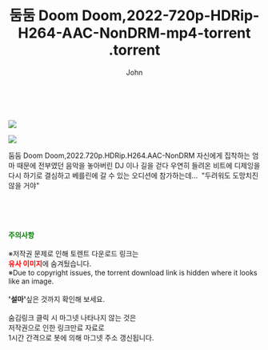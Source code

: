 ﻿---
layout: post
title:  "                   둠둠 Doom Doom,2022-720p-HDRip-H264-AAC-NonDRM-mp4-torrent                .torrent"
author: John
categories: [ 애니/만화 ]
tags: [  ]
image: https://torrentrj58.com/uploadfile/full/3314c0afdb7699fd07543c52650ba2ad9d07f54c.jpg"/></p><p><img src="https://torrentrj58.com/uploadfile/full/7bad9da8b983c9405081d77e97ad4c94d6af7187.jpg 
description: "                   둠둠 Doom Doom,2022-720p-HDRip-H264-AAC-NonDRM-mp4-torrent                 torrent 정보 공유"
toc: true
toc_sticky: true
---

<br>
<p><img src="https://torrentrj58.com/uploadfile/full/3314c0afdb7699fd07543c52650ba2ad9d07f54c.jpg"/></p><p><img src="https://torrentrj58.com/uploadfile/full/7bad9da8b983c9405081d77e97ad4c94d6af7187.jpg"/></p>
 둠둠 Doom Doom,2022.720p.HDRip.H264.AAC-NonDRM 자신에게 집착하는 엄마 때문에 전부였던 음악을 놓아버린 DJ 이나 길을 걷다 우연히 들려온 비트에 디제잉을 다시 하기로 결심하고 베를린에 갈 수 있는 오디션에 참가하는데...  "두려워도 도망치진 않을 거야" 
    
<br><br><br>
<p data-ke-size="size16"><b><span style="color: green;">주의사항</span></b><br /><br />※저작권 문제로 인해 토렌트 다운로드 링크는<br /><b><span style="color: red;">유사 이미지</span></b>에 숨겨뒀습니다.<br />※Due to copyright issues, the torrent download link is hidden where it looks like an image.<br /><br /><b>'설마'</b>싶은 것까지 확인해 보세요.<br /><br />숨김링크 클릭 시 마그넷 나타나지 않는 것은<br />저작권으로 인한 링크만료 자료로<br />1시간 간격으로 봇에 의해 마그넷 주소 갱신됩니다.</p>
